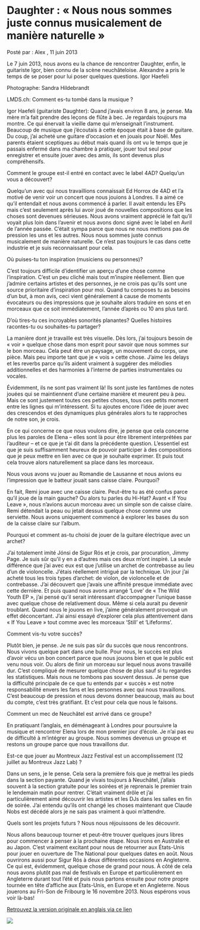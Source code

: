 # Daughter : « Nous nous sommes juste connus musicalement de manière naturelle »

Posté par : Alex , 11 juin 2013

Le 7 juin 2013, nous avons eu la chance de rencontrer Daughter, enfin, le guitariste Igor, bien connu de la scène neuchâteloise. Alexandre a pris le temps de se poser pour lui poser quelques questions.
Igor Haefeli

Photographe: Sandra Hildebrandt

LMDS.ch: Comment es-tu tombé dans la musique ?

Igor Haefeli (guitariste Daughter): Quand j’avais environ 8 ans, je pense. Ma mère m’a fait prendre des leçons de flûte à bec. Je regardais toujours ma montre. Ce qui énervait la vieille dame qui m’enseignait l’instrument. Beaucoup de musique que j’écoutais à cette époque était à base de guitare. Du coup, j’ai acheté une guitare d’occasion et en jouais pour Noël. Mes parents étaient sceptiques au début mais quand ils ont vu le temps que je passais enfermé dans ma chambre à pratiquer, jouer tout seul pour enregistrer et ensuite jouer avec des amis, ils sont devenus plus compréhensifs.

Comment le groupe est-il entré en contact avec le label 4AD? Quelqu’un vous a découvert?

Quelqu’un avec qui nous travaillions connaissait Ed Horrox de 4AD et l’a motivé de venir voir un concert que nous jouions à Londres. Il a aimé ce qu’il entendait et nous avons commencé à parler. Il avait entendu les EPs mais c’est seulement après lui avoir joué de nouvelles compositions que les choses sont devenues sérieuses. Nous avons vraiment apprécié le fait qu’il voyait plus loin dans l’avenir et nous avons donc signé avec le label en Avril de l’année passée. C’était sympa parce que nous ne nous mettions pas de pression les uns et les autres. Nous nous sommes juste connus musicalement de manière naturelle. Ce n’est pas toujours le cas dans cette industrie et je suis reconnaissant pour cela.

Où puises-tu ton inspiration (musiciens ou personnes)?

C’est toujours difficile d’identifier un aperçu d’une chose comme l’inspiration. C’est un peu cliché mais tout m’inspire réellement. Bien que j’admire certains artistes et des personnes, je ne crois pas qu’ils sont une source prioritaire d’inspiration pour moi. Quand tu composes tu as besoins d’un but, à mon avis, ceci vient généralement à cause de moments évocateurs ou des impressions que je souhaite alors traduire en sons et en morceaux que ce soit immédiatement, l’année d’après ou 10 ans plus tard.

D’où tires-tu ces incroyables sonorités planantes? Quelles histoires racontes-tu ou souhaites-tu partager?

La manière dont je travaille est très visuelle. Dès lors, j’ai toujours besoin de « voir » quelque chose dans mon esprit pour savoir que nous sommes sur le bon morceau. Cela peut être un paysage, un mouvement du corps, une pièce. Mais peu importe tant que je « vois » cette chose. J’aime les delays et les reverbs parce qu’ils aident vraiment à suggérer des mélodies additionnelles et des harmonies à l’interne de parties instrumentales ou vocales.

Évidemment, ils ne sont pas vraiment là! Ils sont juste les fantômes de notes jouées qui se maintiennent d’une certaine manière et meurent peu à peu. Mais ce sont justement toutes ces petites choses, tous ces petits moment entre les lignes qui m’intéressent. Si tu ajoutes encore l’idée de jouer avec des crescendos et des dynamiques plus générales alors tu te rapproches de notre son, je crois.

En ce qui concerne ce que nous voulons dire, je pense que cela concerne plus les paroles de Elena – elles sont là pour être librement interprétées par l’auditeur – et ce que je t’ai dit dans la précédente question. L’essentiel est que je suis suffisamment heureux de pouvoir participer à des compositions que je peux mettre en lien avec ce que je souhaite exprimer. Et puis tout cela trouve alors naturellement sa place dans les morceaux.

Nous vous avons vu jouer au Romandie de Lausanne et nous avions eu l’impression que le batteur jouait sans caisse claire. Pourquoi?

En fait, Remi joue avec une caisse claire. Peut-être tu as été confus parce qu’il joue de la main gauche? Ou alors tu parles du Hi-Hat? Avant « If You Leave », nous n’avions aucun morceau avec un simple son de caisse claire. Remi détendait la peau ou jetait dessus quelque chose comme une serviette. Nous avons uniquement commencé à explorer les bases du son de la caisse claire sur l’album.

Pourquoi et comment as-tu choisi de jouer de la guitare électrique avec un archet?

J’ai totalement imité Jónsi de Sigur Rós et je crois, par procuration, Jimmy Page. Je suis sûr qu’il y en a d’autres mais ces deux m’ont inspiré. La seule différence que j’ai avec eux est que j’utilise un archet de contrebasse au lieu d’un de violoncelle. J’étais réellement intrigué par la technique. Un jour j’ai acheté tous les trois types d’archet: de violon, de violoncelle et de contrebasse. J’ai découvert que j’avais une affinité presque immédiate avec cette dernière. Et puis quand nous avons arrangé ‘Love’ de « The Wild Youth EP », j’ai pensé qu’il serait intéressant d’accompagner l’unique basse avec quelque chose de relativement doux. Même si cela aurait pu devenir troublant. Quand nous le jouons en live, j’aime généralement provoqué un effet déconcertant. J’ai ainsi essayé d’explorer cela plus attentivement dans « If You Leave » tout comme avec les morceaux ‘Still’ et ‘Lifeforms’.

Comment vis-tu votre succès?

Plutôt bien, je pense. Je ne suis pas sûr du succès que nous rencontrons. Nous vivons quelque part dans une bulle. Pour nous, le succès est plus d’avoir vécu un bon concert parce que nous jouons bien et que le public est venu nous voir. Ou alors de finir un morceau sur lequel nous avons travaillé dur. C’est compliqué de mesurer quelque chose de plus sauf si tu regardes les statistiques. Mais nous ne tombons pas souvent dessus. Je pense que la difficulté principale de ce que tu entends par « succès » est notre responsabilité envers les fans et les personnes avec qui nous travaillons. C’est beaucoup de pression et nous devons donner beaucoup, mais au bout du compte, c’est très gratifiant. Et c’est pour cela que nous le faisons.

Comment un mec de Neuchâtel est arrivé dans ce groupe?

En pratiquant l’anglais, en déménageant à Londres pour poursuivre la musique et rencontrer Elena lors de mon premier jour d’école. Je n’ai pas eu de difficulté à m’intégrer au groupe. Nous sommes devenus un groupe et restons un groupe parce que nous travaillons dur.

Est-ce que jouer au Montreux Jazz Festival est un accomplissement (12 juillet au Montreux Jazz Lab) ?

Dans un sens, je le pense. Cela sera la première fois que je mettrai les pieds dans la section payante. Quand je vivais toujours à Neuchâtel, j’allais souvent à la section gratuite pour les soirées et je reprenais le premier train le lendemain matin pour rentrer. C’était vraiment drôle et j’ai particulièrement aimé découvrir les artistes et les DJs dans les salles en fin de soirée. J’ai entendu qu’ils ont changé les choses maintenant que Claude Nobs est décédé alors je ne sais pas vraiment à quoi m’attendre.

Quels sont les projets futurs ? Nous nous réjouissons de les découvrir.

Nous allons beaucoup tourner et peut-être trouver quelques jours libres pour commencer à penser à la prochaine étape. Nous irons en Australie et au Japon. C’est vraiment excitant pour nous de retourner aux États-Unis pour jouer en ouverture de The National pour quelques dates en août. Nous ouvrirons aussi pour Sigur Rós à deux différentes occasions en Angleterre. Ce qui est, évidemment, quelque chose de grand pour nous. À côté de cela nous avons plutôt pas mal de festivals en Europe et particulièrement en Angleterre durant tout l’été et puis nous partons ensuite pour notre propre tournée en tête d’affiche aux États-Unis, en Europe et en Angleterre. Nous jouerons au Fri-Son de Fribourg le 16 novembre 2013. Nous espérons vous voir là-bas!

[Retrouvez la version originale en anglais via ce lien](https://www.dropbox.com/s/cidelnw0o16yvtl/Interview%20Igor%20Haefeli%20(Daughter).doc)

[<img src="https://i.ytimg.com/vi/uUWrcFpmI5U/sddefault.jpg">](https://www.youtube.com/watch?v=uUWrcFpmI5U)
